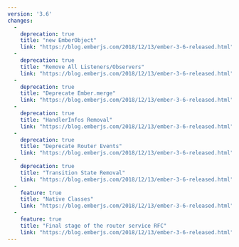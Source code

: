 ```yaml
---
version: '3.6'
changes:
  -
    deprecation: true
    title: "new EmberObject"
    link: "https://blog.emberjs.com/2018/12/13/ember-3-6-released.html"
  -
    deprecation: true
    title: "Remove All Listeners/Observers"
    link: "https://blog.emberjs.com/2018/12/13/ember-3-6-released.html"
  -
    deprecation: true
    title: "Deprecate Ember.merge"
    link: "https://blog.emberjs.com/2018/12/13/ember-3-6-released.html"
  -
    deprecation: true
    title: "HandlerInfos Removal"
    link: "https://blog.emberjs.com/2018/12/13/ember-3-6-released.html"
  -
    deprecation: true
    title: "Deprecate Router Events"
    link: "https://blog.emberjs.com/2018/12/13/ember-3-6-released.html"
  -
    deprecation: true
    title: "Transition State Removal"
    link: "https://blog.emberjs.com/2018/12/13/ember-3-6-released.html"
  -
    feature: true
    title: "Native Classes"
    link: "https://blog.emberjs.com/2018/12/13/ember-3-6-released.html"
  -
    feature: true
    title: "Final stage of the router service RFC"
    link: "https://blog.emberjs.com/2018/12/13/ember-3-6-released.html"
---
```

